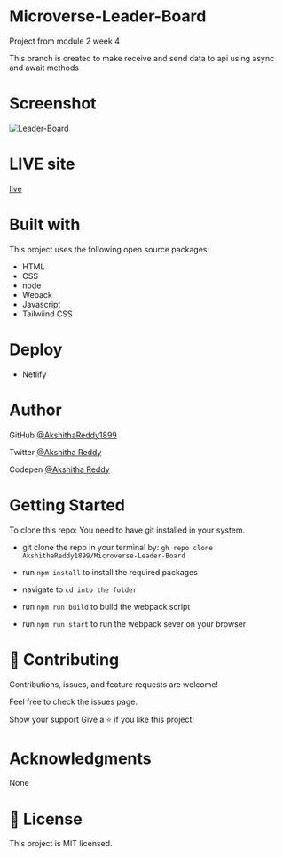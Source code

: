 # Microverse-Leader-Board
Project from module 2 week 4

This branch is created to make receive and send data to api using async and await methods
# Screenshot

![Leader-Board](https://user-images.githubusercontent.com/70577783/150947789-f1dcb4ae-4ae7-48f5-95d4-38b0abbf61c7.png)

# LIVE site

[live](https://deploy-preview-2--eager-kilby-3b3348.netlify.app/)

# Built with
This project uses the following open source packages:

- HTML
- CSS
- node
- Weback
- Javascript
- Tailwiind CSS

# Deploy

- Netlify

# Author

GitHub [@AkshithaReddy1899](https://github.com)

Twitter [@Akshitha Reddy](https://twitter.com)

Codepen [@Akshitha Reddy](https://codepen.io/Akshitha_Reddy)


# Getting Started

To clone this repo: You need to have git installed in your system.

- git clone the repo in your terminal by: `gh repo clone AkshithaReddy1899/Microverse-Leader-Board`
- run `npm install` to install the required packages
- navigate to 
`cd into the folder`

- run `npm run build` to build the webpack script
- run `npm run start` to run the webpack sever on your browser

# 🤝 Contributing
Contributions, issues, and feature requests are welcome!

Feel free to check the issues page.

Show your support Give a ⭐️ if you like this project!

# Acknowledgments
None

# 📝 License
This project is MIT licensed.
